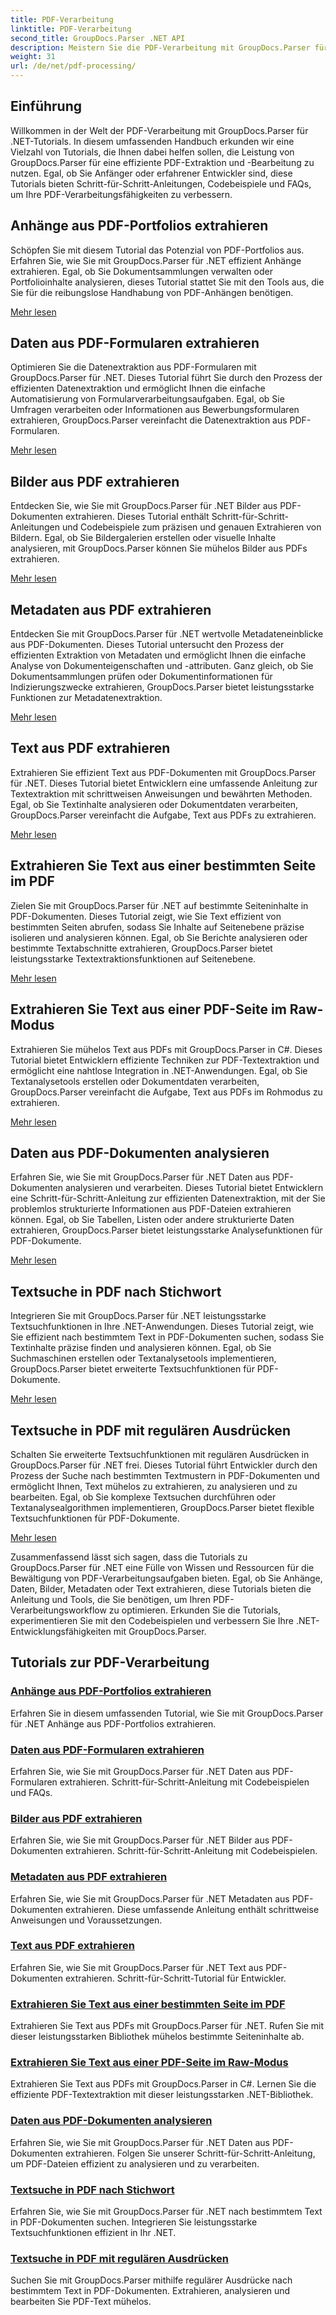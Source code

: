 ```yaml
---
title: PDF-Verarbeitung
linktitle: PDF-Verarbeitung
second_title: GroupDocs.Parser .NET API
description: Meistern Sie die PDF-Verarbeitung mit GroupDocs.Parser für .NET. Lernen Sie, Anhänge, Daten, Bilder, Metadaten und Text effizient aus PDFs zu extrahieren.
weight: 31
url: /de/net/pdf-processing/
---
```

## Einführung

Willkommen in der Welt der PDF-Verarbeitung mit GroupDocs.Parser für .NET-Tutorials. In diesem umfassenden Handbuch erkunden wir eine Vielzahl von Tutorials, die Ihnen dabei helfen sollen, die Leistung von GroupDocs.Parser für eine effiziente PDF-Extraktion und -Bearbeitung zu nutzen. Egal, ob Sie Anfänger oder erfahrener Entwickler sind, diese Tutorials bieten Schritt-für-Schritt-Anleitungen, Codebeispiele und FAQs, um Ihre PDF-Verarbeitungsfähigkeiten zu verbessern.

## Anhänge aus PDF-Portfolios extrahieren
Schöpfen Sie mit diesem Tutorial das Potenzial von PDF-Portfolios aus. Erfahren Sie, wie Sie mit GroupDocs.Parser für .NET effizient Anhänge extrahieren. Egal, ob Sie Dokumentsammlungen verwalten oder Portfolioinhalte analysieren, dieses Tutorial stattet Sie mit den Tools aus, die Sie für die reibungslose Handhabung von PDF-Anhängen benötigen.

[Mehr lesen](./extract-attachments-from-pdf-portfolios/)

## Daten aus PDF-Formularen extrahieren
Optimieren Sie die Datenextraktion aus PDF-Formularen mit GroupDocs.Parser für .NET. Dieses Tutorial führt Sie durch den Prozess der effizienten Datenextraktion und ermöglicht Ihnen die einfache Automatisierung von Formularverarbeitungsaufgaben. Egal, ob Sie Umfragen verarbeiten oder Informationen aus Bewerbungsformularen extrahieren, GroupDocs.Parser vereinfacht die Datenextraktion aus PDF-Formularen.

[Mehr lesen](./extract-data-from-pdf-forms/)

## Bilder aus PDF extrahieren
Entdecken Sie, wie Sie mit GroupDocs.Parser für .NET Bilder aus PDF-Dokumenten extrahieren. Dieses Tutorial enthält Schritt-für-Schritt-Anleitungen und Codebeispiele zum präzisen und genauen Extrahieren von Bildern. Egal, ob Sie Bildergalerien erstellen oder visuelle Inhalte analysieren, mit GroupDocs.Parser können Sie mühelos Bilder aus PDFs extrahieren.

[Mehr lesen](./extract-images-from-pdf/)

## Metadaten aus PDF extrahieren
Entdecken Sie mit GroupDocs.Parser für .NET wertvolle Metadateneinblicke aus PDF-Dokumenten. Dieses Tutorial untersucht den Prozess der effizienten Extraktion von Metadaten und ermöglicht Ihnen die einfache Analyse von Dokumenteigenschaften und -attributen. Ganz gleich, ob Sie Dokumentsammlungen prüfen oder Dokumentinformationen für Indizierungszwecke extrahieren, GroupDocs.Parser bietet leistungsstarke Funktionen zur Metadatenextraktion.

[Mehr lesen](./extract-metadata-from-pdf/)

## Text aus PDF extrahieren
Extrahieren Sie effizient Text aus PDF-Dokumenten mit GroupDocs.Parser für .NET. Dieses Tutorial bietet Entwicklern eine umfassende Anleitung zur Textextraktion mit schrittweisen Anweisungen und bewährten Methoden. Egal, ob Sie Textinhalte analysieren oder Dokumentdaten verarbeiten, GroupDocs.Parser vereinfacht die Aufgabe, Text aus PDFs zu extrahieren.

[Mehr lesen](./extract-text-from-pdf/)

## Extrahieren Sie Text aus einer bestimmten Seite im PDF
Zielen Sie mit GroupDocs.Parser für .NET auf bestimmte Seiteninhalte in PDF-Dokumenten. Dieses Tutorial zeigt, wie Sie Text effizient von bestimmten Seiten abrufen, sodass Sie Inhalte auf Seitenebene präzise isolieren und analysieren können. Egal, ob Sie Berichte analysieren oder bestimmte Textabschnitte extrahieren, GroupDocs.Parser bietet leistungsstarke Textextraktionsfunktionen auf Seitenebene.

[Mehr lesen](./extract-text-from-specific-page-in-pdf/)

## Extrahieren Sie Text aus einer PDF-Seite im Raw-Modus
Extrahieren Sie mühelos Text aus PDFs mit GroupDocs.Parser in C#. Dieses Tutorial bietet Entwicklern effiziente Techniken zur PDF-Textextraktion und ermöglicht eine nahtlose Integration in .NET-Anwendungen. Egal, ob Sie Textanalysetools erstellen oder Dokumentdaten verarbeiten, GroupDocs.Parser vereinfacht die Aufgabe, Text aus PDFs im Rohmodus zu extrahieren.

[Mehr lesen](./extract-text-from-page-in-pdf-in-raw-mode/)

## Daten aus PDF-Dokumenten analysieren
Erfahren Sie, wie Sie mit GroupDocs.Parser für .NET Daten aus PDF-Dokumenten analysieren und verarbeiten. Dieses Tutorial bietet Entwicklern eine Schritt-für-Schritt-Anleitung zur effizienten Datenextraktion, mit der Sie problemlos strukturierte Informationen aus PDF-Dateien extrahieren können. Egal, ob Sie Tabellen, Listen oder andere strukturierte Daten extrahieren, GroupDocs.Parser bietet leistungsstarke Analysefunktionen für PDF-Dokumente.

[Mehr lesen](./parse-data-from-pdf-documents/)

## Textsuche in PDF nach Stichwort
Integrieren Sie mit GroupDocs.Parser für .NET leistungsstarke Textsuchfunktionen in Ihre .NET-Anwendungen. Dieses Tutorial zeigt, wie Sie effizient nach bestimmtem Text in PDF-Dokumenten suchen, sodass Sie Textinhalte präzise finden und analysieren können. Egal, ob Sie Suchmaschinen erstellen oder Textanalysetools implementieren, GroupDocs.Parser bietet erweiterte Textsuchfunktionen für PDF-Dokumente.

[Mehr lesen](./search-text-in-pdf-by-keyword/)

## Textsuche in PDF mit regulären Ausdrücken
Schalten Sie erweiterte Textsuchfunktionen mit regulären Ausdrücken in GroupDocs.Parser für .NET frei. Dieses Tutorial führt Entwickler durch den Prozess der Suche nach bestimmten Textmustern in PDF-Dokumenten und ermöglicht Ihnen, Text mühelos zu extrahieren, zu analysieren und zu bearbeiten. Egal, ob Sie komplexe Textsuchen durchführen oder Textanalysealgorithmen implementieren, GroupDocs.Parser bietet flexible Textsuchfunktionen für PDF-Dokumente.

[Mehr lesen](./search-text-in-pdf-by-regular-expression/)

Zusammenfassend lässt sich sagen, dass die Tutorials zu GroupDocs.Parser für .NET eine Fülle von Wissen und Ressourcen für die Bewältigung von PDF-Verarbeitungsaufgaben bieten. Egal, ob Sie Anhänge, Daten, Bilder, Metadaten oder Text extrahieren, diese Tutorials bieten die Anleitung und Tools, die Sie benötigen, um Ihren PDF-Verarbeitungsworkflow zu optimieren. Erkunden Sie die Tutorials, experimentieren Sie mit den Codebeispielen und verbessern Sie Ihre .NET-Entwicklungsfähigkeiten mit GroupDocs.Parser.
## Tutorials zur PDF-Verarbeitung
### [Anhänge aus PDF-Portfolios extrahieren](./extract-attachments-from-pdf-portfolios/)
Erfahren Sie in diesem umfassenden Tutorial, wie Sie mit GroupDocs.Parser für .NET Anhänge aus PDF-Portfolios extrahieren.
### [Daten aus PDF-Formularen extrahieren](./extract-data-from-pdf-forms/)
Erfahren Sie, wie Sie mit GroupDocs.Parser für .NET Daten aus PDF-Formularen extrahieren. Schritt-für-Schritt-Anleitung mit Codebeispielen und FAQs.
### [Bilder aus PDF extrahieren](./extract-images-from-pdf/)
Erfahren Sie, wie Sie mit GroupDocs.Parser für .NET Bilder aus PDF-Dokumenten extrahieren. Schritt-für-Schritt-Anleitung mit Codebeispielen.
### [Metadaten aus PDF extrahieren](./extract-metadata-from-pdf/)
Erfahren Sie, wie Sie mit GroupDocs.Parser für .NET Metadaten aus PDF-Dokumenten extrahieren. Diese umfassende Anleitung enthält schrittweise Anweisungen und Voraussetzungen.
### [Text aus PDF extrahieren](./extract-text-from-pdf/)
Erfahren Sie, wie Sie mit GroupDocs.Parser für .NET Text aus PDF-Dokumenten extrahieren. Schritt-für-Schritt-Tutorial für Entwickler.
### [Extrahieren Sie Text aus einer bestimmten Seite im PDF](./extract-text-from-specific-page-in-pdf/)
Extrahieren Sie Text aus PDFs mit GroupDocs.Parser für .NET. Rufen Sie mit dieser leistungsstarken Bibliothek mühelos bestimmte Seiteninhalte ab.
### [Extrahieren Sie Text aus einer PDF-Seite im Raw-Modus](./extract-text-from-page-in-pdf-in-raw-mode/)
Extrahieren Sie Text aus PDFs mit GroupDocs.Parser in C#. Lernen Sie die effiziente PDF-Textextraktion mit dieser leistungsstarken .NET-Bibliothek.
### [Daten aus PDF-Dokumenten analysieren](./parse-data-from-pdf-documents/)
Erfahren Sie, wie Sie mit GroupDocs.Parser für .NET Daten aus PDF-Dokumenten extrahieren. Folgen Sie unserer Schritt-für-Schritt-Anleitung, um PDF-Dateien effizient zu analysieren und zu verarbeiten.
### [Textsuche in PDF nach Stichwort](./search-text-in-pdf-by-keyword/)
Erfahren Sie, wie Sie mit GroupDocs.Parser für .NET nach bestimmtem Text in PDF-Dokumenten suchen. Integrieren Sie leistungsstarke Textsuchfunktionen effizient in Ihr .NET.
### [Textsuche in PDF mit regulären Ausdrücken](./search-text-in-pdf-by-regular-expression/)
Suchen Sie mit GroupDocs.Parser mithilfe regulärer Ausdrücke nach bestimmtem Text in PDF-Dokumenten. Extrahieren, analysieren und bearbeiten Sie PDF-Text mühelos.